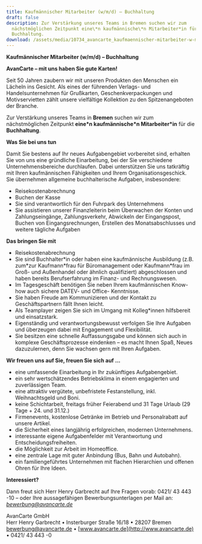 ```yaml
---
title: Kaufmännischer Mitarbeiter (w/m/d) – Buchhaltung
draft: false
description: Zur Verstärkung unseres Teams in Bremen suchen wir zum
  nächstmöglichen Zeitpunkt eine\*n kaufmännische\*n Mitarbeiter*in für die
  Buchhaltung.
download: /assets/media/10734_avancarte_kaufmaennischer-mitarbeiter-w-m-d-buchhaltung_bremen.pdf
---
```

**Kaufmännischer Mitarbeiter (w/m/d) – Buchhaltung**

**AvanCarte – mit uns haben Sie gute Karten!**

Seit 50 Jahren zaubern wir mit unseren Produkten den Menschen ein Lächeln ins Gesicht. Als eines der führenden Verlags- und Handelsunternehmen für Grußkarten, Geschenkverpackungen und Motivservietten zählt unsere vielfältige Kollektion zu den Spitzenangeboten der Branche.

Zur Verstärkung unseres Teams in **Bremen** suchen wir zum nächstmöglichen Zeitpunkt **eine\*n kaufmännische\*n Mitarbeiter*in** für die **Buchhaltung**.

**Was Sie bei uns tun**

Damit Sie bestens auf Ihr neues Aufgabengebiet vorbereitet sind, erhalten Sie von uns eine gründliche Einarbeitung, bei der Sie verschiedene Unternehmensbereiche durchlaufen. Dabei unterstützen Sie uns tatkräftig mit Ihren kaufmännischen Fähigkeiten und Ihrem Organisationsgeschick. Sie übernehmen allgemeine buchhalterische Aufgaben, insbesondere:

* Reisekostenabrechnung
* Buchen der Kasse
* Sie sind verantwortlich für den Fuhrpark des Unternehmens
* Sie assistieren unserer Finanzleiterin beim Überwachen der Konten und Zahlungseingänge, Zahlungsverkehr, Abwickeln der Eingangspost, Buchen von Eingangsrechnungen, Erstellen des Monatsabschlusses und weitere tägliche Aufgaben

**Das bringen Sie mit**

* Reisekostenabrechnung
* Sie sind Buchhalter\*in oder haben eine kaufmännische Ausbildung (z.B. zum\*zur Kaufmann\*frau für Büromanagement oder Kaufmann\*frau im Groß- und Außenhandel oder ähnlich qualifiziert) abgeschlossen und haben bereits Berufserfahrung im Finanz- und Rechnungswesen.
* Im Tagesgeschäft benötigen Sie neben Ihrem kaufmännischen Know-how auch sichere DATEV- und Office- Kenntnisse.
* Sie haben Freude am Kommunizieren und der Kontakt zu Geschäftspartnern fällt Ihnen leicht.
* Als Teamplayer zeigen Sie sich im Umgang mit Kolleg*innen hilfsbereit und einsatzstark.
* Eigenständig und verantwortungsbewusst verfolgen Sie Ihre Aufgaben und überzeugen dabei mit Engagement und Flexibilität.
* Sie besitzen eine schnelle Auffassungsgabe und können sich auch in komplexe Geschäftsprozesse eindenken – es macht Ihnen Spaß, Neues dazuzulernen, denn Sie wachsen gern mit Ihren Aufgaben.

**Wir freuen uns auf Sie, freuen Sie sich auf ...**

* eine umfassende Einarbeitung in Ihr zukünftiges Aufgabengebiet.
* ein sehr wertschätzendes Betriebsklima in einem engagierten und zuverlässigen Team.
* eine attraktiv vergütete, unbefristete Festanstellung, inkl. Weihnachtsgeld und Boni.
* keine Schichtarbeit, freitags früher Feierabend und 31 Tage Urlaub (29 Tage + 24. und 31.12.)
* Firmenevents, kostenlose Getränke im Betrieb und Personalrabatt auf unsere Artikel.
* die Sicherheit eines langjährig erfolgreichen, modernen Unternehmens.
* interessante eigene Aufgabenfelder mit Verantwortung und Entscheidungsfreiheiten.
* die Möglichkeit zur Arbeit im Homeoffice.
* eine zentrale Lage mit guter Anbindung (Bus, Bahn und Autobahn).
* ein familiengeführtes Unternehmen mit flachen Hierarchien und offenen Ohren für Ihre Ideen.

**Interessiert?**

Dann freut sich Herr Henry Garbrecht auf Ihre Fragen vorab: 0421/ 43 443 -10 – oder Ihre aussagefähigen Bewerbungsunterlagen per Mail an: *[bewerbung@avancarte.de](mailto:bewerbung@avancarte.de)*

AvanCarte GmbH\
Herr Henry Garbrecht • Insterburger Straße 16/18 • 28207 Bremen\
[bewerbung@avancarte.de](mailto:%20bewerbung@avancarte.de) • [www.avancarte.de](http://www.avancarte.de) • 0421/ 43 443 -0